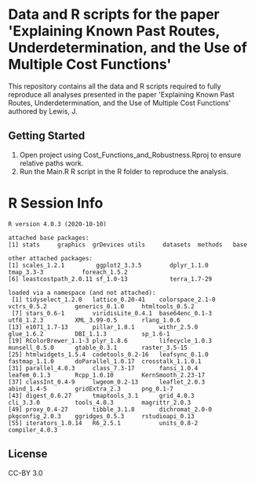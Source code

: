 # Data and R scripts for the paper 'Explaining Known Past Routes, Underdetermination, and the Use of Multiple Cost Functions'

This repository contains all the data and R scripts required to fully reproduce all analyses presented in the paper 'Explaining Known Past Routes, Underdetermination, and the Use of Multiple Cost Functions' authored by Lewis, J.

Getting Started
---------------

1. Open project using Cost_Functions_and_Robustness.Rproj to ensure relative paths work.
2. Run the Main.R R script in the R folder to reproduce the analysis.

# R Session Info
```
R version 4.0.3 (2020-10-10) 

attached base packages:
[1] stats     graphics  grDevices utils     datasets  methods   base     

other attached packages:
[1] scales_1.2.1         ggplot2_3.3.5        dplyr_1.1.0          tmap_3.3-3           foreach_1.5.2       
[6] leastcostpath_2.0.11 sf_1.0-13            terra_1.7-29        

loaded via a namespace (and not attached):
 [1] tidyselect_1.2.0   lattice_0.20-41    colorspace_2.1-0   vctrs_0.5.2        generics_0.1.0     htmltools_0.5.2   
 [7] stars_0.6-1        viridisLite_0.4.1  base64enc_0.1-3    utf8_1.2.3         XML_3.99-0.5       rlang_1.0.6       
[13] e1071_1.7-13       pillar_1.8.1       withr_2.5.0        glue_1.6.2         DBI_1.1.3          sp_1.6-1          
[19] RColorBrewer_1.1-3 plyr_1.8.6         lifecycle_1.0.3    munsell_0.5.0      gtable_0.3.1       raster_3.5-15     
[25] htmlwidgets_1.5.4  codetools_0.2-16   leafsync_0.1.0     fastmap_1.1.0      doParallel_1.0.17  crosstalk_1.1.0.1 
[31] parallel_4.0.3     class_7.3-17       fansi_1.0.4        leafem_0.1.3       Rcpp_1.0.10        KernSmooth_2.23-17
[37] classInt_0.4-9     lwgeom_0.2-13      leaflet_2.0.3      abind_1.4-5        gridExtra_2.3      png_0.1-7         
[43] digest_0.6.27      tmaptools_3.1      grid_4.0.3         cli_3.3.0          tools_4.0.3        magrittr_2.0.3    
[49] proxy_0.4-27       tibble_3.1.8       dichromat_2.0-0    pkgconfig_2.0.3    ggridges_0.5.3     rstudioapi_0.13   
[55] iterators_1.0.14   R6_2.5.1           units_0.8-2        compiler_4.0.3
 ```

License
---------------
CC-BY 3.0
